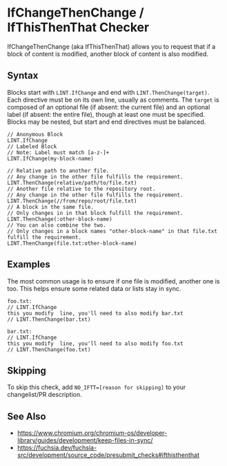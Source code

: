 # IfChangeThenChange / IfThisThenThat Checker

IfChangeThenChange (aka IfThisThenThat) allows you to request that if a block of content is
modified, another block of content is also modified.

## Syntax

Blocks start with `LINT.IfChange` and end with `LINT.ThenChange(target)`. Each directive must
be on its own line, usually as comments. The `target` is composed of an optional file (if absent:
the current file) and an  optional label (if absent: the entire file), though at least one must be
specified. Blocks may be nested, but start and end directives must be balanced.

```
// Anonymous Block
LINT.IfChange
// Labeled Block
// Note: Label must match [a-z-]+
LINT.IfChange(my-block-name)

// Relative path to another file.
// Any change in the other file fulfills the requirement.
LINT.ThenChange(relative/path/to/file.txt)
// Another file relative to the repository root.
// Any change in the other file fulfills the requirement.
LINT.ThenChange(//from/repo/root/file.txt)
// A block in the same file.
// Only changes in in that block fulfill the requirement.
LINT.ThenChange(:other-block-name)
// You can also combine the two.
// Only changes in a block names "other-block-name" in that file.txt fulfill the requirement.
LINT.ThenChange(file.txt:other-block-name)
```

## Examples

The most common usage is to ensure if one file is modified, another one is too. This helps ensure
some related data or lists stay in sync.

```
foo.txt:
// LINT.IfChange
this you modify  line, you'll need to also modify bar.txt
// LINT.ThenChange(bar.txt)

bar.txt:
// LINT.IfChange
this you modify  line, you'll need to also modify foo.txt
// LINT.ThenChange(foo.txt)
```

## Skipping

To skip this check, add `NO_IFTT=[reason for skipping]` to your changelist/PR description.

## See Also

- https://www.chromium.org/chromium-os/developer-library/guides/development/keep-files-in-sync/
- https://fuchsia.dev/fuchsia-src/development/source_code/presubmit_checks#ifthisthenthat